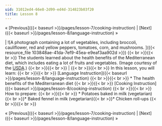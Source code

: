 ```yaml
---
uid: 31012ed4-66e8-2d99-ed4d-314823b03f20
title: Lesson 8
---
```


« [Previous]({{< baseurl >}}/pages/lesson-7/cooking-instruction) | [Next]({{< baseurl >}}/pages/lesson-8/language-instruction) »

| ![A photograph containing a lot of vegetables, including broccoli, cauliflower, red and yellow peppers, tomatoes, corn, and mushrooms. ]({{< resource_file 103848ae-41da-7ef9-45ea-e9eaf3aa902d >}}) {{< br >}}{{< br >}} The students learned about the health benefits of the Mediterranean diet, which includes eating a lot of fruits and vegetables. (Image courtesy of the [USDA](https://www.ars.usda.gov/oc/images/image-gallery/).) {{< br >}}{{< br >}}  |  {{< br >}}{{< br >}} In this lesson, you will learn: {{< br >}}{{< br >}} [Language Instruction]({{< baseurl >}}/pages/lesson-8/language-instruction) {{< br >}}{{< br >}} *   The health benefits of the Mediterranean diet {{< br >}}{{< br >}} [Cooking Instruction]({{< baseurl >}}/pages/lesson-8/cooking-instruction) {{< br >}}{{< br >}} How to prepare: {{< br >}}{{< br >}} *   Potatoes baked in milk (vegetarian){{< br >}}*   Baked fennel in milk (vegetarian){{< br >}}*   Chicken roll-ups {{< br >}}{{< br >}}  

« [Previous]({{< baseurl >}}/pages/lesson-7/cooking-instruction) | [Next]({{< baseurl >}}/pages/lesson-8/language-instruction) »